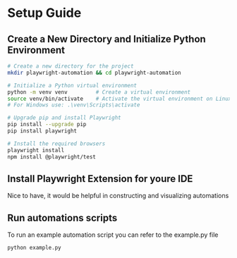 # Setup Guide

## Create a New Directory and Initialize Python Environment

```bash
# Create a new directory for the project
mkdir playwright-automation && cd playwright-automation

# Initialize a Python virtual environment
python -m venv venv         # Create a virtual environment
source venv/bin/activate    # Activate the virtual environment on Linux/Mac
# For Windows use: .\venv\Scripts\activate

# Upgrade pip and install Playwright
pip install --upgrade pip
pip install playwright

# Install the required browsers
playwright install
npm install @playwright/test

```

## Install Playwright Extension for youre IDE

Nice to have, it would be helpful in constructing and visualizing automations

## Run automations scripts

To run an example automation script you can refer to the example.py file

```bash
python example.py

```
